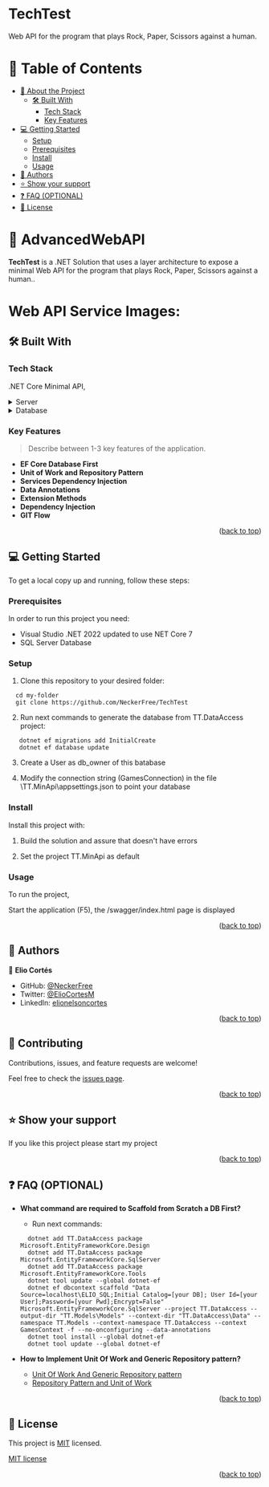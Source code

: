 ﻿# TechTest
Web API for the program that plays Rock, Paper, Scissors against a human.

<a name="readme-top"></a>

<!-- TABLE OF CONTENTS -->

# 📗 Table of Contents

- [📖 About the Project](#about-project)
  - [🛠 Built With](#built-with)
    - [Tech Stack](#tech-stack)
    - [Key Features](#key-features)
- [💻 Getting Started](#getting-started)
  - [Setup](#setup)
  - [Prerequisites](#prerequisites)
  - [Install](#install)
  - [Usage](#usage)
- [👥 Authors](#authors)
- [⭐️ Show your support](#support)
- [❓ FAQ (OPTIONAL)](#faq)
- [📝 License](#license)

<!-- PROJECT DESCRIPTION -->

# 📖 AdvancedWebAPI <a name="about-project"></a>

**TechTest** is a .NET Solution that uses a layer architecture to expose a minimal Web API 
for the program that plays Rock, Paper, Scissors against a human..

# Web API Service Images:

## 🛠 Built With <a name="built-with"></a>

### Tech Stack <a name="tech-stack"></a>

.NET Core Minimal API, 

<details>
  <summary>Server</summary>
  <ul>
    <li><a href="https://learn.microsoft.com/en-us/aspnet/core/fundamentals/minimal-apis">Minimal API</a></li>
  </ul>
</details>

<details>
<summary>Database</summary>
  <ul>
    <li><a href="https://www.microsoft.com/en-US/download/details.aspx?id=101064">SQL Server</a></li>
  </ul>
</details>

<!-- Features -->

### Key Features <a name="key-features"></a>

> Describe between 1-3 key features of the application.

- **EF Core Database First**
- **Unit of Work and Repository Pattern**
- **Services Dependency Injection**
- **Data Annotations**
- **Extension Methods**
- **Dependency Injection**
- **GIT Flow**

<p align="right">(<a href="#readme-top">back to top</a>)</p>

<!-- GETTING STARTED -->

## 💻 Getting Started <a name="getting-started"></a>

To get a local copy up and running, follow these steps:

### Prerequisites

In order to run this project you need:

- Visual Studio .NET 2022 updated to use NET Core 7
- SQL Server Database 

### Setup

1. Clone this repository to your desired folder:

```
  cd my-folder
  git clone https://github.com/NeckerFree/TechTest
```

2. Run next commands to generate the database from TT.DataAccess project:
```
   dotnet ef migrations add InitialCreate 
   dotnet ef database update
```

3. Create a User as db_owner of this batabase

4. Modify the connection string (GamesConnection) in the file \TT.MinApi\appsettings.json to point your database
### Install

Install this project with:
1. Build the solution and assure that doesn't have errors

2. Set the project TT.MinApi as default 

### Usage

To run the project, 

Start the application (F5), the /swagger/index.html page is displayed

<p align="right">(<a href="#readme-top">back to top</a>)</p>

<!-- AUTHORS -->

## 👥 Authors <a name="authors"></a>

👤 **Elio Cortés**

- GitHub: [@NeckerFree](https://github.com/NeckerFree)
- Twitter: [@ElioCortesM](https://twitter.com/ElioCortesM)
- LinkedIn: [elionelsoncortes](https://www.linkedin.com/in/elionelsoncortes/)


<p align="right">(<a href="#readme-top">back to top</a>)</p>

<!-- CONTRIBUTING -->

## 🤝 Contributing <a name="contributing"></a>

Contributions, issues, and feature requests are welcome!

Feel free to check the [issues page](../../issues/).

<p align="right">(<a href="#readme-top">back to top</a>)</p>

<!-- SUPPORT -->

## ⭐️ Show your support <a name="support"></a>

If you like this project please start my project

<p align="right">(<a href="#readme-top">back to top</a>)</p>

<!-- FAQ (optional) -->

## ❓ FAQ (OPTIONAL) <a name="faq"></a>

- **What command are required to Scaffold from Scratch a DB First?**

  - Run next commands:
  ```
    dotnet add TT.DataAccess package Microsoft.EntityFrameworkCore.Design
    dotnet add TT.DataAccess package Microsoft.EntityFrameworkCore.SqlServer
    dotnet add TT.DataAccess package Microsoft.EntityFrameworkCore.Tools
    dotnet tool update --global dotnet-ef
    dotnet ef dbcontext scaffold "Data Source=localhost\ELIO_SQL;Initial Catalog=[your DB]; User Id=[your User];Password=[your Pwd];Encrypt=False" Microsoft.EntityFrameworkCore.SqlServer --project TT.DataAccess --output-dir "TT.Models\Models" --context-dir "TT.DataAccess\Data" --namespace TT.Models --context-namespace TT.DataAccess --context GamesContext -f --no-onconfiguring --data-annotations
    dotnet tool install --global dotnet-ef
    dotnet tool update --global dotnet-ef 
  ```
- **How to Implement Unit Of Work and Generic Repository pattern?**
   - [Unit Of Work And Generic Repository pattern](https://www.c-sharpcorner.com/article/implement-unit-of-work-and-generic-repository-pattern-in-a-web-api-net-core-pro)
   - [Repository Pattern and Unit of Work](https://enlear.academy/repository-pattern-and-unit-of-work-with-asp-net-core-web-api-6802e1aa4f78)

<p align="right">(<a href="#readme-top">back to top</a>)</p>

<!-- LICENSE -->

## 📝 License <a name="license"></a>

This project is [MIT](./LICENSE) licensed.

[MIT license](https://choosealicense.com/licenses/mit/) 

<p align="right">(<a href="#readme-top">back to top</a>)</p>

